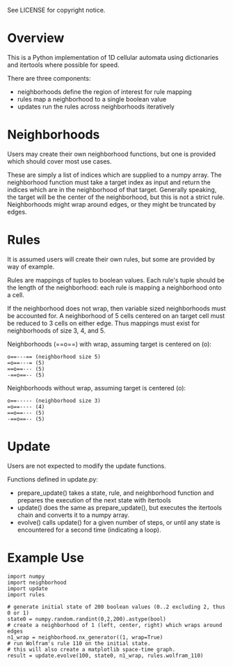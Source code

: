 See LICENSE for copyright notice.

# Overview

This is a Python implementation of 1D cellular automata using dictionaries and
itertools where possible for speed.

There are three components:
* neighborhoods define the region of interest for rule mapping
* rules map a neighborhood to a single boolean value
* updates run the rules across neighborhoods iteratively

# Neighborhoods

Users may create their own neighborhood functions, but one is provided which
should cover most use cases.

These are simply a list of indices which are supplied to a numpy array. The
neighborhood function must take a target index as input and return the
indices which are in the neighborhood of that target. Generally speaking,
the target will be the center of the neighborhood, but this is not a strict
rule. Neighborhoods might wrap around edges, or they might be truncated by
edges.

# Rules

It is assumed users will create their own rules, but some are provided by way
of example.

Rules are mappings of tuples to boolean values. Each rule's tuple should be the
length of the neighborhood: each rule is mapping a neighborhood onto a cell.

If the neighborhood does not wrap, then variable sized neighborhoods must be
accounted for. A neighborhood of 5 cells centered on an target cell must be
reduced to 3 cells on either edge. Thus mappings must exist for neighborhoods
of size 3, 4, and 5.

Neighborhoods (==o==) with wrap, assuming target is centered on (o):

    o==---== (neighborhood size 5)
    =o==---= (5)
    ==o==--- (5)
    -==o==-- (5)
    
Neighborhoods without wrap, assuming target is centered (o):

    o==----- (neighborhood size 3)
    =o==---- (4)
    ==o==--- (5)
    -==o==-- (5)

# Update 

Users are not expected to modify the update functions.

Functions defined in update.py:
* prepare_update() takes a state, rule, and neighborhood function and prepares
the execution of the next state with itertools
* update() does the same as prepare_update(), but executes the itertools chain
and converts it to a numpy array.
* evolve() calls update() for a given number of steps, or until any state is
encountered for a second time (indicating a loop).

# Example Use

    import numpy
    import neighborhood
    import update
    import rules
    
    # generate initial state of 200 boolean values (0..2 excluding 2, thus 0 or 1)
    state0 = numpy.random.randint(0,2,200).astype(bool)
    # create a neighborhood of 1 (left, center, right) which wraps around edges
    n1_wrap = neighborhood.nx_generator((1, wrap=True)
    # run Wolfram's rule 110 on the initial state.
    # this will also create a matplotlib space-time graph.
    result = update.evolve(100, state0, n1_wrap, rules.wolfram_110)
